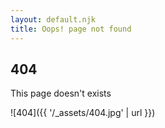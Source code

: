 ```yaml
---
layout: default.njk
title: Oops! page not found
---
```


## 404

This page doesn't exists

![404]({{ '/_assets/404.jpg' | url }})